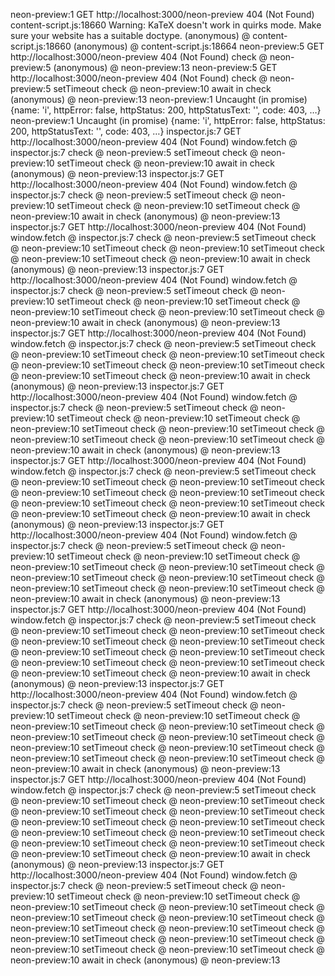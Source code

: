 neon-preview:1  GET http://localhost:3000/neon-preview 404 (Not Found)
content-script.js:18660 Warning: KaTeX doesn't work in quirks mode. Make sure your website has a suitable doctype.
(anonymous) @ content-script.js:18660
(anonymous) @ content-script.js:18664
neon-preview:5  GET http://localhost:3000/neon-preview 404 (Not Found)
check @ neon-preview:5
(anonymous) @ neon-preview:13
neon-preview:5  GET http://localhost:3000/neon-preview 404 (Not Found)
check @ neon-preview:5
setTimeout
check @ neon-preview:10
await in check
(anonymous) @ neon-preview:13
neon-preview:1 Uncaught (in promise) {name: 'i', httpError: false, httpStatus: 200, httpStatusText: '', code: 403, …}
neon-preview:1 Uncaught (in promise) {name: 'i', httpError: false, httpStatus: 200, httpStatusText: '', code: 403, …}
inspector.js:7  GET http://localhost:3000/neon-preview 404 (Not Found)
window.fetch @ inspector.js:7
check @ neon-preview:5
setTimeout
check @ neon-preview:10
setTimeout
check @ neon-preview:10
await in check
(anonymous) @ neon-preview:13
inspector.js:7  GET http://localhost:3000/neon-preview 404 (Not Found)
window.fetch @ inspector.js:7
check @ neon-preview:5
setTimeout
check @ neon-preview:10
setTimeout
check @ neon-preview:10
setTimeout
check @ neon-preview:10
await in check
(anonymous) @ neon-preview:13
inspector.js:7  GET http://localhost:3000/neon-preview 404 (Not Found)
window.fetch @ inspector.js:7
check @ neon-preview:5
setTimeout
check @ neon-preview:10
setTimeout
check @ neon-preview:10
setTimeout
check @ neon-preview:10
setTimeout
check @ neon-preview:10
await in check
(anonymous) @ neon-preview:13
inspector.js:7  GET http://localhost:3000/neon-preview 404 (Not Found)
window.fetch @ inspector.js:7
check @ neon-preview:5
setTimeout
check @ neon-preview:10
setTimeout
check @ neon-preview:10
setTimeout
check @ neon-preview:10
setTimeout
check @ neon-preview:10
setTimeout
check @ neon-preview:10
await in check
(anonymous) @ neon-preview:13
inspector.js:7  GET http://localhost:3000/neon-preview 404 (Not Found)
window.fetch @ inspector.js:7
check @ neon-preview:5
setTimeout
check @ neon-preview:10
setTimeout
check @ neon-preview:10
setTimeout
check @ neon-preview:10
setTimeout
check @ neon-preview:10
setTimeout
check @ neon-preview:10
setTimeout
check @ neon-preview:10
await in check
(anonymous) @ neon-preview:13
inspector.js:7  GET http://localhost:3000/neon-preview 404 (Not Found)
window.fetch @ inspector.js:7
check @ neon-preview:5
setTimeout
check @ neon-preview:10
setTimeout
check @ neon-preview:10
setTimeout
check @ neon-preview:10
setTimeout
check @ neon-preview:10
setTimeout
check @ neon-preview:10
setTimeout
check @ neon-preview:10
setTimeout
check @ neon-preview:10
await in check
(anonymous) @ neon-preview:13
inspector.js:7  GET http://localhost:3000/neon-preview 404 (Not Found)
window.fetch @ inspector.js:7
check @ neon-preview:5
setTimeout
check @ neon-preview:10
setTimeout
check @ neon-preview:10
setTimeout
check @ neon-preview:10
setTimeout
check @ neon-preview:10
setTimeout
check @ neon-preview:10
setTimeout
check @ neon-preview:10
setTimeout
check @ neon-preview:10
setTimeout
check @ neon-preview:10
await in check
(anonymous) @ neon-preview:13
inspector.js:7  GET http://localhost:3000/neon-preview 404 (Not Found)
window.fetch @ inspector.js:7
check @ neon-preview:5
setTimeout
check @ neon-preview:10
setTimeout
check @ neon-preview:10
setTimeout
check @ neon-preview:10
setTimeout
check @ neon-preview:10
setTimeout
check @ neon-preview:10
setTimeout
check @ neon-preview:10
setTimeout
check @ neon-preview:10
setTimeout
check @ neon-preview:10
setTimeout
check @ neon-preview:10
await in check
(anonymous) @ neon-preview:13
inspector.js:7  GET http://localhost:3000/neon-preview 404 (Not Found)
window.fetch @ inspector.js:7
check @ neon-preview:5
setTimeout
check @ neon-preview:10
setTimeout
check @ neon-preview:10
setTimeout
check @ neon-preview:10
setTimeout
check @ neon-preview:10
setTimeout
check @ neon-preview:10
setTimeout
check @ neon-preview:10
setTimeout
check @ neon-preview:10
setTimeout
check @ neon-preview:10
setTimeout
check @ neon-preview:10
setTimeout
check @ neon-preview:10
await in check
(anonymous) @ neon-preview:13
inspector.js:7  GET http://localhost:3000/neon-preview 404 (Not Found)
window.fetch @ inspector.js:7
check @ neon-preview:5
setTimeout
check @ neon-preview:10
setTimeout
check @ neon-preview:10
setTimeout
check @ neon-preview:10
setTimeout
check @ neon-preview:10
setTimeout
check @ neon-preview:10
setTimeout
check @ neon-preview:10
setTimeout
check @ neon-preview:10
setTimeout
check @ neon-preview:10
setTimeout
check @ neon-preview:10
setTimeout
check @ neon-preview:10
setTimeout
check @ neon-preview:10
await in check
(anonymous) @ neon-preview:13
inspector.js:7  GET http://localhost:3000/neon-preview 404 (Not Found)
window.fetch @ inspector.js:7
check @ neon-preview:5
setTimeout
check @ neon-preview:10
setTimeout
check @ neon-preview:10
setTimeout
check @ neon-preview:10
setTimeout
check @ neon-preview:10
setTimeout
check @ neon-preview:10
setTimeout
check @ neon-preview:10
setTimeout
check @ neon-preview:10
setTimeout
check @ neon-preview:10
setTimeout
check @ neon-preview:10
setTimeout
check @ neon-preview:10
setTimeout
check @ neon-preview:10
setTimeout
check @ neon-preview:10
await in check
(anonymous) @ neon-preview:13
inspector.js:7  GET http://localhost:3000/neon-preview 404 (Not Found)
window.fetch @ inspector.js:7
check @ neon-preview:5
setTimeout
check @ neon-preview:10
setTimeout
check @ neon-preview:10
setTimeout
check @ neon-preview:10
setTimeout
check @ neon-preview:10
setTimeout
check @ neon-preview:10
setTimeout
check @ neon-preview:10
setTimeout
check @ neon-preview:10
setTimeout
check @ neon-preview:10
setTimeout
check @ neon-preview:10
setTimeout
check @ neon-preview:10
setTimeout
check @ neon-preview:10
setTimeout
check @ neon-preview:10
setTimeout
check @ neon-preview:10
await in check
(anonymous) @ neon-preview:13

